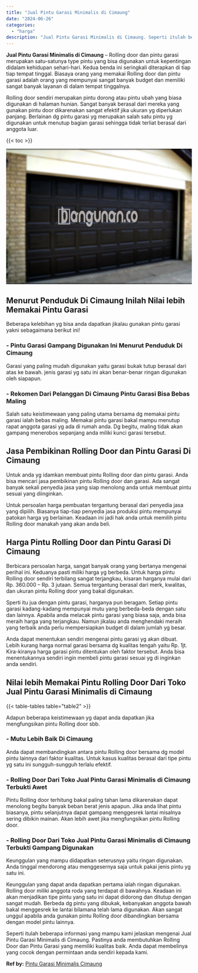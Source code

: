 ```yaml
---
title: "Jual Pintu Garasi Minimalis di Cimaung"
date: "2024-06-26"
categories: 
  - "harga"
description: "Jual Pintu Garasi Minimalis di Cimaung. Seperti itulah beberapa informasi yang mampu kami jelaskan mengenai Jual Pintu Garasi Minimalis di Cimaung. Pastinya..."
---
```


**Jual Pintu Garasi Minimalis di Cimaung** – Rolling door dan pintu garasi merupakan satu-satunya type pintu yang bisa digunakan untuk kepentingan didalam kehidupan sehari-hari. Kedua benda ini seringkali diterapkan di tiap tiap tempat tinggal. Biasaya orang yang memakai Rolling door dan pintu garasi adalah orang yang mempunyai sangat banyak budget dan memiliki sangat banyak layanan di dalam tempat tinggalnya.

Rolling door sendiri merupakan pintu dorong atau pintu ubah yang biasa digunakan di halaman hunian. Sangat banyak berasal dari mereka yang gunakan pintu door dikarenakan sangat efektif jika ukuran yg diperlukan panjang. Berlainan dg pintu garasi yg merupakan salah satu pintu yg digunakan untuk menutup bagian garasi sehingga tidak terliat berasal dari anggota luar.

{{< toc >}}

![Jual Pintu Garasi Minimalis di Cimaung](/images/pintu-garasi-65.png)

## Menurut Penduduk Di Cimaung Inilah Nilai lebih Memakai Pintu Garasi

Beberapa kelebihan yg bisa anda dapatkan jikalau gunakan pintu garasi yakni sebagaimana berikut ini!

### \- Pintu Garasi Gampang Digunakan Ini Menurut Penduduk Di Cimaung

Garasi yang paling mudah digunakan yaitu garasi bukak tutup berasal dari atas ke bawah. jenis garasi yg satu ini akan benar-benar ringan digunakan oleh siapapun.

### \- Rekomen Dari Pelanggan Di Cimaung Pintu Garasi Bisa Bebas Maling

Salah satu keistimewaan yang paling utama bersama dg memakai pintu garasi ialah bebas maling. Memakai pintu garasi bakal mampu menutup rapat anggota garasi yg ada di rumah anda. Dg begitu, maling tidak akan gampang menerobos sepanjang anda miliki kunci garasi tersebut.

## Jasa Pembikinan Rolling Door dan Pintu Garasi Di Cimaung

Untuk anda yg idamkan membuat pintu Rolling door dan pintu garasi. Anda bisa mencari jasa pembikinan pintu Rolling door dan garasi. Ada sangat banyak sekali penyedia jasa yang siap menolong anda untuk membuat pintu sesuai yang diinginkan.

Untuk persoalan harga pembuatan tergantung berasal dari penyedia jasa yang dipilih. Biasanya tiap-tiap penyedia jasa produksi pintu mempunyai patokan harga yg berlainan. Keadaan ini jadi hak anda untuk memilih pintu Rolling door manakah yang akan anda beli.

## Harga Pintu Rolling Door dan Pintu Garasi Di Cimaung

Berbicara persoalan harga, sangat banyak orang yang bertanya mengenai perihal ini. Keduanya pasti miliki harga yg berbeda. Untuk harga pintu Rolling door sendiri terbilang sangat terjangkau, kisaran harganya mulai dari Rp. 360.000 – Rp. 3 jutaan. Semua tergantung berasal dari merk, kwalitas, dan ukuran pintu Rolling door yang bakal digunakan.

Sperti itu jua dengan pintu garasi, harganya pun beragam. Setiap pintu garasi kadang-kadang mempunyai mutu yang berbeda-beda dengan satu dan lainnya. Apabila anda melacak pintu garasi yang biasa saja, anda bisa meraih harga yang terjangkau. Namun jikalau anda menghendaki meraih yang terbaik anda perlu mempersiapkan budget di dalam jumlah yg besar.

Anda dapat menentukan sendiri mengenai pintu garasi yg akan dibuat. Lebih kurang harga normal garasi bersama dg kualitas tengah yaitu Rp. 1jt. Kira-kiranya harga garasi pintu ditentukan oleh faktor tersebut. Anda bisa menentukannya sendiri ingin membeli pintu garasi sesuai yg di inginkan anda sendiri.

## Nilai lebih Memakai Pintu Rolling Door Dari Toko Jual Pintu Garasi Minimalis di Cimaung

{{< table-tables table="table2" >}}

Adapun beberapa keistimewaan yg dapat anda dapatkan jika mengfungsikan pintu Rolling door sbb.

### \- Mutu Lebih Baik Di Cimaung

Anda dapat membandingkan antara pintu Rolling door bersama dg model pintu lainnya dari faktor kualitas. Untuk kasus kualitas berasal dari tipe pintu yg satu ini sungguh-sungguh terlalu efektif.

### \- Rolling Door Dari Toko Jual Pintu Garasi Minimalis di Cimaung Terbukti Awet

Pintu Rolling door terhitung bakal paling tahan lama dikarenakan dapat menolong begitu banyak beban berat jenis apapun. Jika anda lihat pintu biasanya, pintu selanjutnya dapat gampang menggesrek lantai misalnya sering dibikin mainan. Akan lebih awet jika mengfungsikan pintu Rolling door.

### \- Rolling Door Dari Toko Jual Pintu Garasi Minimalis di Cimaung Terbukti Gampang Digunakan

Keunggulan yang mampu didapatkan seterusnya yaitu ringan digunakan. Anda tinggal mendorong atau menggesernya saja untuk pakai jenis pintu yg satu ini.

Keunggulan yang dapat anda dapatkan pertama ialah ringan digunakan. Rolling door miliki anggota roda yang terdapat di bawahnya. Keadaan ini akan menjadikan tipe pintu yang satu ini dapat didorong dan ditutup dengan sangat mudah. Berbeda dg pintu yang dibukak, kebanyakan anggota bawah bakal menggesrek ke lantai bilamana telah lama digunakan. Akan sangat unggul apabila anda gunakan pintu Rolling door dibandingkan bersama dengan model pintu lainnya.

Seperti itulah beberapa informasi yang mampu kami jelaskan mengenai Jual Pintu Garasi Minimalis di Cimaung. Pastinya anda membutuhkan Rolling Door dan Pintu Garasi yang memiliki kualitas baik. Anda dapat membelinya yang cocok dengan permintaan anda sendiri kepada kami.

**Ref by:** [Pintu Garasi Minimalis Cimaung](https://id.wikipedia.org/wiki/Pintu)
